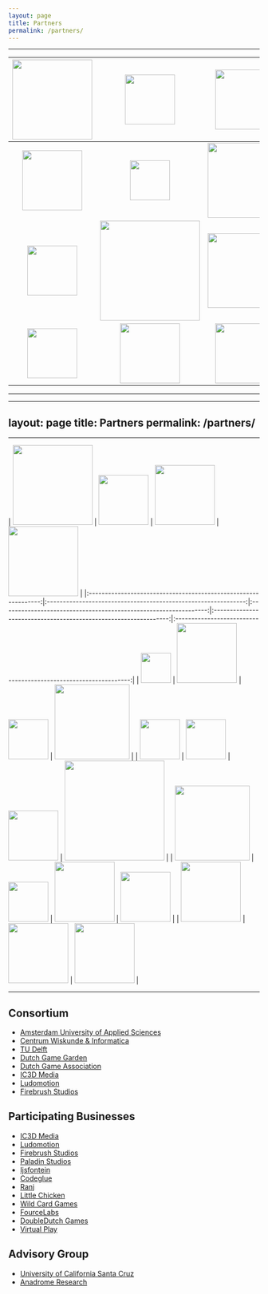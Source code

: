 ```yaml
---
layout: page
title: Partners
permalink: /partners/
---
```

---

| <img src="{{ site.url }}/assets/HvA.png" width="160">           | <img src="{{ site.url }}/assets/CWI.png" width="100">          | <img src="{{ site.url }}/assets/TU_Delft.png" width="120">       |  <img src="{{ site.url }}/assets/DGA.png" width="140">           | <img src="{{ site.url }}/assets/DGG.png" width="60">             |
|:---------------------------------------------------------------:|:--------------------------------------------------------------:|:----------------------------------------------------------------:|:----------------------------------------------------------------:|:----------------------------------------------------------------:|
| <img src="{{ site.url }}/assets/IC3D_Media.png" width="120">    | <img src="{{ site.url }}/assets/Ludomotion.jpg" width="80">    | <img src="{{ site.url }}/assets/Firebrush.gif" width="150">      | <img src="{{ site.url }}/assets/Little_Chicken.png" width="80">  | <img src="{{ site.url }}/assets/VirtualPlay.png" width="80">         |
| <img src="{{ site.url }}/assets/Ranj.png" width="100">          | <img src="{{ site.url }}/assets/WildCard.png" width="200">     | <img src="{{ site.url }}/assets/DoubleDutch.png" width="150">    | <img src="{{ site.url }}/assets/FourceLabs.png" width="80">      | <img src="{{ site.url }}/assets/Paladin.png" width="120">      |
| <img src="{{ site.url }}/assets/Ijsfontein.png" width="100">   |   <img src="{{ site.url }}/assets/Codeglue.png" width="120">   |  <img src="{{ site.url }}/assets/Anadrome.png" width="120">      | <img src="{{ site.url }}/assets/UC_Santa_Cruz.jpg" width="120">|                                                                   

---


---
layout: page
title: Partners
permalink: /partners/
---
---

| <img src="{{ site.url }}/assets/HvA.png" width="160">           | <img src="{{ site.url }}/assets/CWI.png" width="100">          | <img src="{{ site.url }}/assets/TU_Delft.png" width="120">       |  <img src="{{ site.url }}/assets/DGA.png" width="140">           |
|:---------------------------------------------------------------:|:--------------------------------------------------------------:|:----------------------------------------------------------------:|:----------------------------------------------------------------:|:----------------------------------------------------------------:|
 |  <img src="{{ site.url }}/assets/DGG.png" width="60">       | <img src="{{ site.url }}/assets/IC3D_Media.png" width="120">   | <img src="{{ site.url }}/assets/Ludomotion.jpg" width="80">    | <img src="{{ site.url }}/assets/Firebrush.gif" width="150">    |
 | <img src="{{ site.url }}/assets/Little_Chicken.png" width="80">  | <img src="{{ site.url }}/assets/VirtualPlay.png" width="80">        | <img src="{{ site.url }}/assets/Ranj.png" width="100">          | <img src="{{ site.url }}/assets/WildCard.png" width="200">     |
 | <img src="{{ site.url }}/assets/DoubleDutch.png" width="150">    | <img src="{{ site.url }}/assets/FourceLabs.png" width="80">      | <img src="{{ site.url }}/assets/Paladin.png" width="120">      | <img src="{{ site.url }}/assets/Ijsfontein.png" width="100">   |
 | <img src="{{ site.url }}/assets/Codeglue.png" width="120">   |  <img src="{{ site.url }}/assets/Anadrome.png" width="120">      | <img src="{{ site.url }}/assets/UC_Santa_Cruz.jpg" width="120"> |                                                                   

---

## Consortium
* [Amsterdam University of Applied Sciences]
* [Centrum Wiskunde & Informatica]
* [TU Delft]
* [Dutch Game Garden]
* [Dutch Game Association]
* [IC3D Media]
* [Ludomotion]  
* [Firebrush Studios]
  
## Participating Businesses* [IC3D Media]
* [Ludomotion]
* [Firebrush Studios]
* [Paladin Studios]
* [Ijsfontein]
* [Codeglue]* [Ranj]
* [Little Chicken]
* [Wild Card Games]
* [FourceLabs]
* [DoubleDutch Games]
* [Virtual Play]## Advisory Group* [University of California Santa Cruz]* [Anadrome Research]
[Amsterdam University of Applied Sciences]: http://www.hva.nl/playandcivicmedia
[Centrum Wiskunde & Informatica]: https://www.cwi.nl/research-groups/software-analysis-and-transformation[TU Delft]: https://graphics.tudelft.nl[Dutch Game Garden]: http://www.dutchgamegarden.nl
[Dutch Game Association]: https://dutchgamesassociation.nl
[Ludomotion]: http://www.ludomotion.com
[IC3D Media]: http://ic3dmedia.com
[Firebrush Studios]: http://firebrushstudios.com[Paladin Studios]: http://www.paladinstudios.com[Ijsfontein]: http://www.ijsfontein.nl/en/
[Codeglue]: http://www.codeglue.com
[Ranj]: http://www.ranj.com/
[Little Chicken]: http://www.littlechicken.nl
[Wild Card Games]: http://www.wildcard-games.com
[FourceLabs]:http://fourcelabs.com
[DoubleDutch Games]: http://www.doubledutchgames.com
[University of California Santa Cruz]: https://games.soe.ucsc.edu/eis
[Anadrome Research]: http://www.anadrome.org/
[Virtual Play]: http://virtualplay.zone
